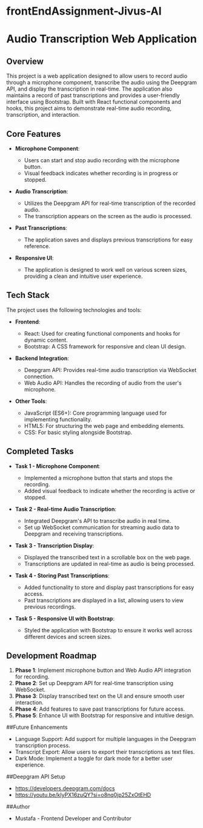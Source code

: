 # frontEndAssignment-Jivus-AI
# Audio Transcription Web Application

## Overview
This project is a web application designed to allow users to record audio through a microphone component, transcribe the audio using the Deepgram API, and display the transcription in real-time. The application also maintains a record of past transcriptions and provides a user-friendly interface using Bootstrap. Built with React functional components and hooks, this project aims to demonstrate real-time audio recording, transcription, and interaction.

## Core Features
- **Microphone Component**: 
    - Users can start and stop audio recording with the microphone button.
    - Visual feedback indicates whether recording is in progress or stopped.

- **Audio Transcription**:
    - Utilizes the Deepgram API for real-time transcription of the recorded audio.
    - The transcription appears on the screen as the audio is processed.

- **Past Transcriptions**:
    - The application saves and displays previous transcriptions for easy reference.

- **Responsive UI**:
    - The application is designed to work well on various screen sizes, providing a clean and intuitive user experience.

## Tech Stack
The project uses the following technologies and tools:

- **Frontend**:
    - React: Used for creating functional components and hooks for dynamic content.
    - Bootstrap: A CSS framework for responsive and clean UI design.

- **Backend Integration**:
    - Deepgram API: Provides real-time audio transcription via WebSocket connection.
    - Web Audio API: Handles the recording of audio from the user's microphone.

- **Other Tools**:
    - JavaScript (ES6+): Core programming language used for implementing functionality.
    - HTML5: For structuring the web page and embedding elements.
    - CSS: For basic styling alongside Bootstrap.

## Completed Tasks
- **Task 1 - Microphone Component**:
    - Implemented a microphone button that starts and stops the recording.
    - Added visual feedback to indicate whether the recording is active or stopped.

- **Task 2 - Real-time Audio Transcription**:
    - Integrated Deepgram's API to transcribe audio in real time.
    - Set up WebSocket communication for streaming audio data to Deepgram and receiving transcriptions.

- **Task 3 - Transcription Display**:
    - Displayed the transcribed text in a scrollable box on the web page.
    - Transcriptions are updated in real-time as audio is being processed.

- **Task 4 - Storing Past Transcriptions**:
    - Added functionality to store and display past transcriptions for easy access.
    - Past transcriptions are displayed in a list, allowing users to view previous recordings.

- **Task 5 - Responsive UI with Bootstrap**:
    - Styled the application with Bootstrap to ensure it works well across different devices and screen sizes.

## Development Roadmap
1. **Phase 1**: Implement microphone button and Web Audio API integration for recording.
2. **Phase 2**: Set up Deepgram API for real-time transcription using WebSocket.
3. **Phase 3**: Display transcribed text on the UI and ensure smooth user interaction.
4. **Phase 4**: Add features to save past transcriptions for future access.
5. **Phase 5**: Enhance UI with Bootstrap for responsive and intuitive design.

##Future Enhancements
- Language Support: Add support for multiple languages in the Deepgram transcription process.
- Transcript Export: Allow users to export their transcriptions as text files.
- Dark Mode: Implement a toggle for dark mode for a better user experience.

##Deepgram API Setup 
- https://developers.deepgram.com/docs
- https://youtu.be/kIyPX16zuQY?si=o8nq0jp25ZxOtEHD

##Author
- Mustafa - Frontend Developer and Contributor



